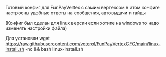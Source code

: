 Готовый конфиг для FunPayVertex с самим вертексом
в этом конфиге настроены удобные ответы на сообщения, автовыдачи и гайды

(Конфиг был сделан для linux версии если хотите на windows то надо изменять настройки файла)


Для установки
wget https://raw.githubusercontent.com/voterol/FunPayVertexCFG/main/linux-install.sh -nc && bash linux-install.sh
